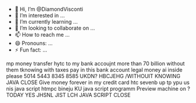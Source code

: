 - 👋 Hi, I’m @DiamondVisconti
- 👀 I’m interested in ...
- 🌱 I’m currently learning ...
- 💞️ I’m looking to collaborate on ...
- 📫 How to reach me ...
- 😄 Pronouns: ...
- ⚡ Fun fact: ...

<!---
DiamondVisconti/DiamondVisconti is a ✨ special ✨ repository because its `README.md` (this file) appears on your GitHub profile.
You can click the Preview link to take a look at your changes.
--->
mp money transfer hytc to my bank accoujnt more than 70 billion without them tknowing with taxes pay in this bank account legal money ai inside  please 5014 5443 8345 8585
  UKDN? HBCJEHG /WITHOUIT KNOWING JAVA CLOSE
  Give money forever in my credit card  htc sevenb up tp ypu us nis java script htmpc bineju KU java script  programm
  Preview machine on ? TODAY YES 
  JHSNL JIST LCH JAVA SCRIPT CLOSE 
